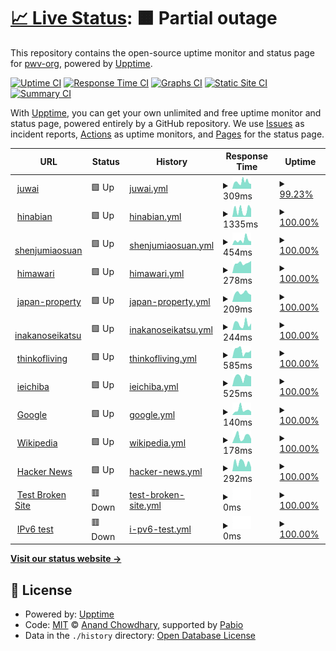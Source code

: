 # [📈 Live Status](https://pwv-org.github.io/upptime): <!--live status--> **🟧 Partial outage**

This repository contains the open-source uptime monitor and status page for [pwv-org](https://pwv-org.github.io/upptime), powered by [Upptime](https://github.com/upptime/upptime).

[![Uptime CI](https://github.com/pwv-org/upptime/workflows/Uptime%20CI/badge.svg)](https://github.com/pwv-org/upptime/actions?query=workflow%3A%22Uptime+CI%22)
[![Response Time CI](https://github.com/pwv-org/upptime/workflows/Response%20Time%20CI/badge.svg)](https://github.com/pwv-org/upptime/actions?query=workflow%3A%22Response+Time+CI%22)
[![Graphs CI](https://github.com/pwv-org/upptime/workflows/Graphs%20CI/badge.svg)](https://github.com/pwv-org/upptime/actions?query=workflow%3A%22Graphs+CI%22)
[![Static Site CI](https://github.com/pwv-org/upptime/workflows/Static%20Site%20CI/badge.svg)](https://github.com/pwv-org/upptime/actions?query=workflow%3A%22Static+Site+CI%22)
[![Summary CI](https://github.com/pwv-org/upptime/workflows/Summary%20CI/badge.svg)](https://github.com/pwv-org/upptime/actions?query=workflow%3A%22Summary+CI%22)

With [Upptime](https://upptime.js.org), you can get your own unlimited and free uptime monitor and status page, powered entirely by a GitHub repository. We use [Issues](https://github.com/pwv-org/upptime/issues) as incident reports, [Actions](https://github.com/pwv-org/upptime/actions) as uptime monitors, and [Pages](https://pwv-org.github.io/upptime) for the status page.

<!--start: status pages-->
<!-- This summary is generated by Upptime (https://github.com/upptime/upptime) -->
<!-- Do not edit this manually, your changes will be overwritten -->
<!-- prettier-ignore -->
| URL | Status | History | Response Time | Uptime |
| --- | ------ | ------- | ------------- | ------ |
| <img alt="" src="https://icons.duckduckgo.com/ip3/www-juwai.pwv.one.ico" height="13"> [juwai](https://www-juwai.pwv.one) | 🟩 Up | [juwai.yml](https://github.com/pwv-org/upptime/commits/HEAD/history/juwai.yml) | <details><summary><img alt="Response time graph" src="./graphs/juwai/response-time-week.png" height="20"> 309ms</summary><br><a href="https://pwv-org.github.io/upptime/history/juwai"><img alt="Response time 260" src="https://img.shields.io/endpoint?url=https%3A%2F%2Fraw.githubusercontent.com%2Fpwv-org%2Fupptime%2FHEAD%2Fapi%2Fjuwai%2Fresponse-time.json"></a><br><a href="https://pwv-org.github.io/upptime/history/juwai"><img alt="24-hour response time 301" src="https://img.shields.io/endpoint?url=https%3A%2F%2Fraw.githubusercontent.com%2Fpwv-org%2Fupptime%2FHEAD%2Fapi%2Fjuwai%2Fresponse-time-day.json"></a><br><a href="https://pwv-org.github.io/upptime/history/juwai"><img alt="7-day response time 309" src="https://img.shields.io/endpoint?url=https%3A%2F%2Fraw.githubusercontent.com%2Fpwv-org%2Fupptime%2FHEAD%2Fapi%2Fjuwai%2Fresponse-time-week.json"></a><br><a href="https://pwv-org.github.io/upptime/history/juwai"><img alt="30-day response time 260" src="https://img.shields.io/endpoint?url=https%3A%2F%2Fraw.githubusercontent.com%2Fpwv-org%2Fupptime%2FHEAD%2Fapi%2Fjuwai%2Fresponse-time-month.json"></a><br><a href="https://pwv-org.github.io/upptime/history/juwai"><img alt="1-year response time 260" src="https://img.shields.io/endpoint?url=https%3A%2F%2Fraw.githubusercontent.com%2Fpwv-org%2Fupptime%2FHEAD%2Fapi%2Fjuwai%2Fresponse-time-year.json"></a></details> | <details><summary><a href="https://pwv-org.github.io/upptime/history/juwai">99.23%</a></summary><a href="https://pwv-org.github.io/upptime/history/juwai"><img alt="All-time uptime 99.19%" src="https://img.shields.io/endpoint?url=https%3A%2F%2Fraw.githubusercontent.com%2Fpwv-org%2Fupptime%2FHEAD%2Fapi%2Fjuwai%2Fuptime.json"></a><br><a href="https://pwv-org.github.io/upptime/history/juwai"><img alt="24-hour uptime 94.63%" src="https://img.shields.io/endpoint?url=https%3A%2F%2Fraw.githubusercontent.com%2Fpwv-org%2Fupptime%2FHEAD%2Fapi%2Fjuwai%2Fuptime-day.json"></a><br><a href="https://pwv-org.github.io/upptime/history/juwai"><img alt="7-day uptime 99.23%" src="https://img.shields.io/endpoint?url=https%3A%2F%2Fraw.githubusercontent.com%2Fpwv-org%2Fupptime%2FHEAD%2Fapi%2Fjuwai%2Fuptime-week.json"></a><br><a href="https://pwv-org.github.io/upptime/history/juwai"><img alt="30-day uptime 99.19%" src="https://img.shields.io/endpoint?url=https%3A%2F%2Fraw.githubusercontent.com%2Fpwv-org%2Fupptime%2FHEAD%2Fapi%2Fjuwai%2Fuptime-month.json"></a><br><a href="https://pwv-org.github.io/upptime/history/juwai"><img alt="1-year uptime 99.19%" src="https://img.shields.io/endpoint?url=https%3A%2F%2Fraw.githubusercontent.com%2Fpwv-org%2Fupptime%2FHEAD%2Fapi%2Fjuwai%2Fuptime-year.json"></a></details>
| <img alt="" src="https://icons.duckduckgo.com/ip3/www-hinabian.pwv.one.ico" height="13"> [hinabian](https://www-hinabian.pwv.one) | 🟩 Up | [hinabian.yml](https://github.com/pwv-org/upptime/commits/HEAD/history/hinabian.yml) | <details><summary><img alt="Response time graph" src="./graphs/hinabian/response-time-week.png" height="20"> 1335ms</summary><br><a href="https://pwv-org.github.io/upptime/history/hinabian"><img alt="Response time 1742" src="https://img.shields.io/endpoint?url=https%3A%2F%2Fraw.githubusercontent.com%2Fpwv-org%2Fupptime%2FHEAD%2Fapi%2Fhinabian%2Fresponse-time.json"></a><br><a href="https://pwv-org.github.io/upptime/history/hinabian"><img alt="24-hour response time 1572" src="https://img.shields.io/endpoint?url=https%3A%2F%2Fraw.githubusercontent.com%2Fpwv-org%2Fupptime%2FHEAD%2Fapi%2Fhinabian%2Fresponse-time-day.json"></a><br><a href="https://pwv-org.github.io/upptime/history/hinabian"><img alt="7-day response time 1335" src="https://img.shields.io/endpoint?url=https%3A%2F%2Fraw.githubusercontent.com%2Fpwv-org%2Fupptime%2FHEAD%2Fapi%2Fhinabian%2Fresponse-time-week.json"></a><br><a href="https://pwv-org.github.io/upptime/history/hinabian"><img alt="30-day response time 1742" src="https://img.shields.io/endpoint?url=https%3A%2F%2Fraw.githubusercontent.com%2Fpwv-org%2Fupptime%2FHEAD%2Fapi%2Fhinabian%2Fresponse-time-month.json"></a><br><a href="https://pwv-org.github.io/upptime/history/hinabian"><img alt="1-year response time 1742" src="https://img.shields.io/endpoint?url=https%3A%2F%2Fraw.githubusercontent.com%2Fpwv-org%2Fupptime%2FHEAD%2Fapi%2Fhinabian%2Fresponse-time-year.json"></a></details> | <details><summary><a href="https://pwv-org.github.io/upptime/history/hinabian">100.00%</a></summary><a href="https://pwv-org.github.io/upptime/history/hinabian"><img alt="All-time uptime 99.44%" src="https://img.shields.io/endpoint?url=https%3A%2F%2Fraw.githubusercontent.com%2Fpwv-org%2Fupptime%2FHEAD%2Fapi%2Fhinabian%2Fuptime.json"></a><br><a href="https://pwv-org.github.io/upptime/history/hinabian"><img alt="24-hour uptime 100.00%" src="https://img.shields.io/endpoint?url=https%3A%2F%2Fraw.githubusercontent.com%2Fpwv-org%2Fupptime%2FHEAD%2Fapi%2Fhinabian%2Fuptime-day.json"></a><br><a href="https://pwv-org.github.io/upptime/history/hinabian"><img alt="7-day uptime 100.00%" src="https://img.shields.io/endpoint?url=https%3A%2F%2Fraw.githubusercontent.com%2Fpwv-org%2Fupptime%2FHEAD%2Fapi%2Fhinabian%2Fuptime-week.json"></a><br><a href="https://pwv-org.github.io/upptime/history/hinabian"><img alt="30-day uptime 99.44%" src="https://img.shields.io/endpoint?url=https%3A%2F%2Fraw.githubusercontent.com%2Fpwv-org%2Fupptime%2FHEAD%2Fapi%2Fhinabian%2Fuptime-month.json"></a><br><a href="https://pwv-org.github.io/upptime/history/hinabian"><img alt="1-year uptime 99.44%" src="https://img.shields.io/endpoint?url=https%3A%2F%2Fraw.githubusercontent.com%2Fpwv-org%2Fupptime%2FHEAD%2Fapi%2Fhinabian%2Fuptime-year.json"></a></details>
| <img alt="" src="https://icons.duckduckgo.com/ip3/www-shenjumiaosuan.pwv.one.ico" height="13"> [shenjumiaosuan](https://www-shenjumiaosuan.pwv.one/) | 🟩 Up | [shenjumiaosuan.yml](https://github.com/pwv-org/upptime/commits/HEAD/history/shenjumiaosuan.yml) | <details><summary><img alt="Response time graph" src="./graphs/shenjumiaosuan/response-time-week.png" height="20"> 454ms</summary><br><a href="https://pwv-org.github.io/upptime/history/shenjumiaosuan"><img alt="Response time 440" src="https://img.shields.io/endpoint?url=https%3A%2F%2Fraw.githubusercontent.com%2Fpwv-org%2Fupptime%2FHEAD%2Fapi%2Fshenjumiaosuan%2Fresponse-time.json"></a><br><a href="https://pwv-org.github.io/upptime/history/shenjumiaosuan"><img alt="24-hour response time 341" src="https://img.shields.io/endpoint?url=https%3A%2F%2Fraw.githubusercontent.com%2Fpwv-org%2Fupptime%2FHEAD%2Fapi%2Fshenjumiaosuan%2Fresponse-time-day.json"></a><br><a href="https://pwv-org.github.io/upptime/history/shenjumiaosuan"><img alt="7-day response time 454" src="https://img.shields.io/endpoint?url=https%3A%2F%2Fraw.githubusercontent.com%2Fpwv-org%2Fupptime%2FHEAD%2Fapi%2Fshenjumiaosuan%2Fresponse-time-week.json"></a><br><a href="https://pwv-org.github.io/upptime/history/shenjumiaosuan"><img alt="30-day response time 440" src="https://img.shields.io/endpoint?url=https%3A%2F%2Fraw.githubusercontent.com%2Fpwv-org%2Fupptime%2FHEAD%2Fapi%2Fshenjumiaosuan%2Fresponse-time-month.json"></a><br><a href="https://pwv-org.github.io/upptime/history/shenjumiaosuan"><img alt="1-year response time 440" src="https://img.shields.io/endpoint?url=https%3A%2F%2Fraw.githubusercontent.com%2Fpwv-org%2Fupptime%2FHEAD%2Fapi%2Fshenjumiaosuan%2Fresponse-time-year.json"></a></details> | <details><summary><a href="https://pwv-org.github.io/upptime/history/shenjumiaosuan">100.00%</a></summary><a href="https://pwv-org.github.io/upptime/history/shenjumiaosuan"><img alt="All-time uptime 99.44%" src="https://img.shields.io/endpoint?url=https%3A%2F%2Fraw.githubusercontent.com%2Fpwv-org%2Fupptime%2FHEAD%2Fapi%2Fshenjumiaosuan%2Fuptime.json"></a><br><a href="https://pwv-org.github.io/upptime/history/shenjumiaosuan"><img alt="24-hour uptime 100.00%" src="https://img.shields.io/endpoint?url=https%3A%2F%2Fraw.githubusercontent.com%2Fpwv-org%2Fupptime%2FHEAD%2Fapi%2Fshenjumiaosuan%2Fuptime-day.json"></a><br><a href="https://pwv-org.github.io/upptime/history/shenjumiaosuan"><img alt="7-day uptime 100.00%" src="https://img.shields.io/endpoint?url=https%3A%2F%2Fraw.githubusercontent.com%2Fpwv-org%2Fupptime%2FHEAD%2Fapi%2Fshenjumiaosuan%2Fuptime-week.json"></a><br><a href="https://pwv-org.github.io/upptime/history/shenjumiaosuan"><img alt="30-day uptime 99.44%" src="https://img.shields.io/endpoint?url=https%3A%2F%2Fraw.githubusercontent.com%2Fpwv-org%2Fupptime%2FHEAD%2Fapi%2Fshenjumiaosuan%2Fuptime-month.json"></a><br><a href="https://pwv-org.github.io/upptime/history/shenjumiaosuan"><img alt="1-year uptime 99.44%" src="https://img.shields.io/endpoint?url=https%3A%2F%2Fraw.githubusercontent.com%2Fpwv-org%2Fupptime%2FHEAD%2Fapi%2Fshenjumiaosuan%2Fuptime-year.json"></a></details>
| <img alt="" src="https://icons.duckduckgo.com/ip3/www-himawari-japan.pwv.one.ico" height="13"> [himawari](https://www-himawari-japan.pwv.one/) | 🟩 Up | [himawari.yml](https://github.com/pwv-org/upptime/commits/HEAD/history/himawari.yml) | <details><summary><img alt="Response time graph" src="./graphs/himawari/response-time-week.png" height="20"> 278ms</summary><br><a href="https://pwv-org.github.io/upptime/history/himawari"><img alt="Response time 358" src="https://img.shields.io/endpoint?url=https%3A%2F%2Fraw.githubusercontent.com%2Fpwv-org%2Fupptime%2FHEAD%2Fapi%2Fhimawari%2Fresponse-time.json"></a><br><a href="https://pwv-org.github.io/upptime/history/himawari"><img alt="24-hour response time 338" src="https://img.shields.io/endpoint?url=https%3A%2F%2Fraw.githubusercontent.com%2Fpwv-org%2Fupptime%2FHEAD%2Fapi%2Fhimawari%2Fresponse-time-day.json"></a><br><a href="https://pwv-org.github.io/upptime/history/himawari"><img alt="7-day response time 278" src="https://img.shields.io/endpoint?url=https%3A%2F%2Fraw.githubusercontent.com%2Fpwv-org%2Fupptime%2FHEAD%2Fapi%2Fhimawari%2Fresponse-time-week.json"></a><br><a href="https://pwv-org.github.io/upptime/history/himawari"><img alt="30-day response time 358" src="https://img.shields.io/endpoint?url=https%3A%2F%2Fraw.githubusercontent.com%2Fpwv-org%2Fupptime%2FHEAD%2Fapi%2Fhimawari%2Fresponse-time-month.json"></a><br><a href="https://pwv-org.github.io/upptime/history/himawari"><img alt="1-year response time 358" src="https://img.shields.io/endpoint?url=https%3A%2F%2Fraw.githubusercontent.com%2Fpwv-org%2Fupptime%2FHEAD%2Fapi%2Fhimawari%2Fresponse-time-year.json"></a></details> | <details><summary><a href="https://pwv-org.github.io/upptime/history/himawari">100.00%</a></summary><a href="https://pwv-org.github.io/upptime/history/himawari"><img alt="All-time uptime 99.44%" src="https://img.shields.io/endpoint?url=https%3A%2F%2Fraw.githubusercontent.com%2Fpwv-org%2Fupptime%2FHEAD%2Fapi%2Fhimawari%2Fuptime.json"></a><br><a href="https://pwv-org.github.io/upptime/history/himawari"><img alt="24-hour uptime 100.00%" src="https://img.shields.io/endpoint?url=https%3A%2F%2Fraw.githubusercontent.com%2Fpwv-org%2Fupptime%2FHEAD%2Fapi%2Fhimawari%2Fuptime-day.json"></a><br><a href="https://pwv-org.github.io/upptime/history/himawari"><img alt="7-day uptime 100.00%" src="https://img.shields.io/endpoint?url=https%3A%2F%2Fraw.githubusercontent.com%2Fpwv-org%2Fupptime%2FHEAD%2Fapi%2Fhimawari%2Fuptime-week.json"></a><br><a href="https://pwv-org.github.io/upptime/history/himawari"><img alt="30-day uptime 99.44%" src="https://img.shields.io/endpoint?url=https%3A%2F%2Fraw.githubusercontent.com%2Fpwv-org%2Fupptime%2FHEAD%2Fapi%2Fhimawari%2Fuptime-month.json"></a><br><a href="https://pwv-org.github.io/upptime/history/himawari"><img alt="1-year uptime 99.44%" src="https://img.shields.io/endpoint?url=https%3A%2F%2Fraw.githubusercontent.com%2Fpwv-org%2Fupptime%2FHEAD%2Fapi%2Fhimawari%2Fuptime-year.json"></a></details>
| <img alt="" src="https://icons.duckduckgo.com/ip3/www-japan-property.pwv.one.ico" height="13"> [japan-property](https://www-japan-property.pwv.one/) | 🟩 Up | [japan-property.yml](https://github.com/pwv-org/upptime/commits/HEAD/history/japan-property.yml) | <details><summary><img alt="Response time graph" src="./graphs/japan-property/response-time-week.png" height="20"> 209ms</summary><br><a href="https://pwv-org.github.io/upptime/history/japan-property"><img alt="Response time 253" src="https://img.shields.io/endpoint?url=https%3A%2F%2Fraw.githubusercontent.com%2Fpwv-org%2Fupptime%2FHEAD%2Fapi%2Fjapan-property%2Fresponse-time.json"></a><br><a href="https://pwv-org.github.io/upptime/history/japan-property"><img alt="24-hour response time 165" src="https://img.shields.io/endpoint?url=https%3A%2F%2Fraw.githubusercontent.com%2Fpwv-org%2Fupptime%2FHEAD%2Fapi%2Fjapan-property%2Fresponse-time-day.json"></a><br><a href="https://pwv-org.github.io/upptime/history/japan-property"><img alt="7-day response time 209" src="https://img.shields.io/endpoint?url=https%3A%2F%2Fraw.githubusercontent.com%2Fpwv-org%2Fupptime%2FHEAD%2Fapi%2Fjapan-property%2Fresponse-time-week.json"></a><br><a href="https://pwv-org.github.io/upptime/history/japan-property"><img alt="30-day response time 253" src="https://img.shields.io/endpoint?url=https%3A%2F%2Fraw.githubusercontent.com%2Fpwv-org%2Fupptime%2FHEAD%2Fapi%2Fjapan-property%2Fresponse-time-month.json"></a><br><a href="https://pwv-org.github.io/upptime/history/japan-property"><img alt="1-year response time 253" src="https://img.shields.io/endpoint?url=https%3A%2F%2Fraw.githubusercontent.com%2Fpwv-org%2Fupptime%2FHEAD%2Fapi%2Fjapan-property%2Fresponse-time-year.json"></a></details> | <details><summary><a href="https://pwv-org.github.io/upptime/history/japan-property">100.00%</a></summary><a href="https://pwv-org.github.io/upptime/history/japan-property"><img alt="All-time uptime 99.44%" src="https://img.shields.io/endpoint?url=https%3A%2F%2Fraw.githubusercontent.com%2Fpwv-org%2Fupptime%2FHEAD%2Fapi%2Fjapan-property%2Fuptime.json"></a><br><a href="https://pwv-org.github.io/upptime/history/japan-property"><img alt="24-hour uptime 100.00%" src="https://img.shields.io/endpoint?url=https%3A%2F%2Fraw.githubusercontent.com%2Fpwv-org%2Fupptime%2FHEAD%2Fapi%2Fjapan-property%2Fuptime-day.json"></a><br><a href="https://pwv-org.github.io/upptime/history/japan-property"><img alt="7-day uptime 100.00%" src="https://img.shields.io/endpoint?url=https%3A%2F%2Fraw.githubusercontent.com%2Fpwv-org%2Fupptime%2FHEAD%2Fapi%2Fjapan-property%2Fuptime-week.json"></a><br><a href="https://pwv-org.github.io/upptime/history/japan-property"><img alt="30-day uptime 99.44%" src="https://img.shields.io/endpoint?url=https%3A%2F%2Fraw.githubusercontent.com%2Fpwv-org%2Fupptime%2FHEAD%2Fapi%2Fjapan-property%2Fuptime-month.json"></a><br><a href="https://pwv-org.github.io/upptime/history/japan-property"><img alt="1-year uptime 99.44%" src="https://img.shields.io/endpoint?url=https%3A%2F%2Fraw.githubusercontent.com%2Fpwv-org%2Fupptime%2FHEAD%2Fapi%2Fjapan-property%2Fuptime-year.json"></a></details>
| <img alt="" src="https://icons.duckduckgo.com/ip3/inakanoseikatsu.pwv.one.ico" height="13"> [inakanoseikatsu](https://inakanoseikatsu.pwv.one) | 🟩 Up | [inakanoseikatsu.yml](https://github.com/pwv-org/upptime/commits/HEAD/history/inakanoseikatsu.yml) | <details><summary><img alt="Response time graph" src="./graphs/inakanoseikatsu/response-time-week.png" height="20"> 244ms</summary><br><a href="https://pwv-org.github.io/upptime/history/inakanoseikatsu"><img alt="Response time 350" src="https://img.shields.io/endpoint?url=https%3A%2F%2Fraw.githubusercontent.com%2Fpwv-org%2Fupptime%2FHEAD%2Fapi%2Finakanoseikatsu%2Fresponse-time.json"></a><br><a href="https://pwv-org.github.io/upptime/history/inakanoseikatsu"><img alt="24-hour response time 256" src="https://img.shields.io/endpoint?url=https%3A%2F%2Fraw.githubusercontent.com%2Fpwv-org%2Fupptime%2FHEAD%2Fapi%2Finakanoseikatsu%2Fresponse-time-day.json"></a><br><a href="https://pwv-org.github.io/upptime/history/inakanoseikatsu"><img alt="7-day response time 244" src="https://img.shields.io/endpoint?url=https%3A%2F%2Fraw.githubusercontent.com%2Fpwv-org%2Fupptime%2FHEAD%2Fapi%2Finakanoseikatsu%2Fresponse-time-week.json"></a><br><a href="https://pwv-org.github.io/upptime/history/inakanoseikatsu"><img alt="30-day response time 350" src="https://img.shields.io/endpoint?url=https%3A%2F%2Fraw.githubusercontent.com%2Fpwv-org%2Fupptime%2FHEAD%2Fapi%2Finakanoseikatsu%2Fresponse-time-month.json"></a><br><a href="https://pwv-org.github.io/upptime/history/inakanoseikatsu"><img alt="1-year response time 350" src="https://img.shields.io/endpoint?url=https%3A%2F%2Fraw.githubusercontent.com%2Fpwv-org%2Fupptime%2FHEAD%2Fapi%2Finakanoseikatsu%2Fresponse-time-year.json"></a></details> | <details><summary><a href="https://pwv-org.github.io/upptime/history/inakanoseikatsu">100.00%</a></summary><a href="https://pwv-org.github.io/upptime/history/inakanoseikatsu"><img alt="All-time uptime 100.00%" src="https://img.shields.io/endpoint?url=https%3A%2F%2Fraw.githubusercontent.com%2Fpwv-org%2Fupptime%2FHEAD%2Fapi%2Finakanoseikatsu%2Fuptime.json"></a><br><a href="https://pwv-org.github.io/upptime/history/inakanoseikatsu"><img alt="24-hour uptime 100.00%" src="https://img.shields.io/endpoint?url=https%3A%2F%2Fraw.githubusercontent.com%2Fpwv-org%2Fupptime%2FHEAD%2Fapi%2Finakanoseikatsu%2Fuptime-day.json"></a><br><a href="https://pwv-org.github.io/upptime/history/inakanoseikatsu"><img alt="7-day uptime 100.00%" src="https://img.shields.io/endpoint?url=https%3A%2F%2Fraw.githubusercontent.com%2Fpwv-org%2Fupptime%2FHEAD%2Fapi%2Finakanoseikatsu%2Fuptime-week.json"></a><br><a href="https://pwv-org.github.io/upptime/history/inakanoseikatsu"><img alt="30-day uptime 100.00%" src="https://img.shields.io/endpoint?url=https%3A%2F%2Fraw.githubusercontent.com%2Fpwv-org%2Fupptime%2FHEAD%2Fapi%2Finakanoseikatsu%2Fuptime-month.json"></a><br><a href="https://pwv-org.github.io/upptime/history/inakanoseikatsu"><img alt="1-year uptime 100.00%" src="https://img.shields.io/endpoint?url=https%3A%2F%2Fraw.githubusercontent.com%2Fpwv-org%2Fupptime%2FHEAD%2Fapi%2Finakanoseikatsu%2Fuptime-year.json"></a></details>
| <img alt="" src="https://icons.duckduckgo.com/ip3/thinkofliving.pwv.one.ico" height="13"> [thinkofliving](https://thinkofliving.pwv.one) | 🟩 Up | [thinkofliving.yml](https://github.com/pwv-org/upptime/commits/HEAD/history/thinkofliving.yml) | <details><summary><img alt="Response time graph" src="./graphs/thinkofliving/response-time-week.png" height="20"> 585ms</summary><br><a href="https://pwv-org.github.io/upptime/history/thinkofliving"><img alt="Response time 543" src="https://img.shields.io/endpoint?url=https%3A%2F%2Fraw.githubusercontent.com%2Fpwv-org%2Fupptime%2FHEAD%2Fapi%2Fthinkofliving%2Fresponse-time.json"></a><br><a href="https://pwv-org.github.io/upptime/history/thinkofliving"><img alt="24-hour response time 612" src="https://img.shields.io/endpoint?url=https%3A%2F%2Fraw.githubusercontent.com%2Fpwv-org%2Fupptime%2FHEAD%2Fapi%2Fthinkofliving%2Fresponse-time-day.json"></a><br><a href="https://pwv-org.github.io/upptime/history/thinkofliving"><img alt="7-day response time 585" src="https://img.shields.io/endpoint?url=https%3A%2F%2Fraw.githubusercontent.com%2Fpwv-org%2Fupptime%2FHEAD%2Fapi%2Fthinkofliving%2Fresponse-time-week.json"></a><br><a href="https://pwv-org.github.io/upptime/history/thinkofliving"><img alt="30-day response time 543" src="https://img.shields.io/endpoint?url=https%3A%2F%2Fraw.githubusercontent.com%2Fpwv-org%2Fupptime%2FHEAD%2Fapi%2Fthinkofliving%2Fresponse-time-month.json"></a><br><a href="https://pwv-org.github.io/upptime/history/thinkofliving"><img alt="1-year response time 543" src="https://img.shields.io/endpoint?url=https%3A%2F%2Fraw.githubusercontent.com%2Fpwv-org%2Fupptime%2FHEAD%2Fapi%2Fthinkofliving%2Fresponse-time-year.json"></a></details> | <details><summary><a href="https://pwv-org.github.io/upptime/history/thinkofliving">100.00%</a></summary><a href="https://pwv-org.github.io/upptime/history/thinkofliving"><img alt="All-time uptime 100.00%" src="https://img.shields.io/endpoint?url=https%3A%2F%2Fraw.githubusercontent.com%2Fpwv-org%2Fupptime%2FHEAD%2Fapi%2Fthinkofliving%2Fuptime.json"></a><br><a href="https://pwv-org.github.io/upptime/history/thinkofliving"><img alt="24-hour uptime 100.00%" src="https://img.shields.io/endpoint?url=https%3A%2F%2Fraw.githubusercontent.com%2Fpwv-org%2Fupptime%2FHEAD%2Fapi%2Fthinkofliving%2Fuptime-day.json"></a><br><a href="https://pwv-org.github.io/upptime/history/thinkofliving"><img alt="7-day uptime 100.00%" src="https://img.shields.io/endpoint?url=https%3A%2F%2Fraw.githubusercontent.com%2Fpwv-org%2Fupptime%2FHEAD%2Fapi%2Fthinkofliving%2Fuptime-week.json"></a><br><a href="https://pwv-org.github.io/upptime/history/thinkofliving"><img alt="30-day uptime 100.00%" src="https://img.shields.io/endpoint?url=https%3A%2F%2Fraw.githubusercontent.com%2Fpwv-org%2Fupptime%2FHEAD%2Fapi%2Fthinkofliving%2Fuptime-month.json"></a><br><a href="https://pwv-org.github.io/upptime/history/thinkofliving"><img alt="1-year uptime 100.00%" src="https://img.shields.io/endpoint?url=https%3A%2F%2Fraw.githubusercontent.com%2Fpwv-org%2Fupptime%2FHEAD%2Fapi%2Fthinkofliving%2Fuptime-year.json"></a></details>
| <img alt="" src="https://icons.duckduckgo.com/ip3/www-ieichiba.pwv.one.ico" height="13"> [ieichiba](https://www-ieichiba.pwv.one) | 🟩 Up | [ieichiba.yml](https://github.com/pwv-org/upptime/commits/HEAD/history/ieichiba.yml) | <details><summary><img alt="Response time graph" src="./graphs/ieichiba/response-time-week.png" height="20"> 525ms</summary><br><a href="https://pwv-org.github.io/upptime/history/ieichiba"><img alt="Response time 596" src="https://img.shields.io/endpoint?url=https%3A%2F%2Fraw.githubusercontent.com%2Fpwv-org%2Fupptime%2FHEAD%2Fapi%2Fieichiba%2Fresponse-time.json"></a><br><a href="https://pwv-org.github.io/upptime/history/ieichiba"><img alt="24-hour response time 544" src="https://img.shields.io/endpoint?url=https%3A%2F%2Fraw.githubusercontent.com%2Fpwv-org%2Fupptime%2FHEAD%2Fapi%2Fieichiba%2Fresponse-time-day.json"></a><br><a href="https://pwv-org.github.io/upptime/history/ieichiba"><img alt="7-day response time 525" src="https://img.shields.io/endpoint?url=https%3A%2F%2Fraw.githubusercontent.com%2Fpwv-org%2Fupptime%2FHEAD%2Fapi%2Fieichiba%2Fresponse-time-week.json"></a><br><a href="https://pwv-org.github.io/upptime/history/ieichiba"><img alt="30-day response time 596" src="https://img.shields.io/endpoint?url=https%3A%2F%2Fraw.githubusercontent.com%2Fpwv-org%2Fupptime%2FHEAD%2Fapi%2Fieichiba%2Fresponse-time-month.json"></a><br><a href="https://pwv-org.github.io/upptime/history/ieichiba"><img alt="1-year response time 596" src="https://img.shields.io/endpoint?url=https%3A%2F%2Fraw.githubusercontent.com%2Fpwv-org%2Fupptime%2FHEAD%2Fapi%2Fieichiba%2Fresponse-time-year.json"></a></details> | <details><summary><a href="https://pwv-org.github.io/upptime/history/ieichiba">100.00%</a></summary><a href="https://pwv-org.github.io/upptime/history/ieichiba"><img alt="All-time uptime 99.44%" src="https://img.shields.io/endpoint?url=https%3A%2F%2Fraw.githubusercontent.com%2Fpwv-org%2Fupptime%2FHEAD%2Fapi%2Fieichiba%2Fuptime.json"></a><br><a href="https://pwv-org.github.io/upptime/history/ieichiba"><img alt="24-hour uptime 100.00%" src="https://img.shields.io/endpoint?url=https%3A%2F%2Fraw.githubusercontent.com%2Fpwv-org%2Fupptime%2FHEAD%2Fapi%2Fieichiba%2Fuptime-day.json"></a><br><a href="https://pwv-org.github.io/upptime/history/ieichiba"><img alt="7-day uptime 100.00%" src="https://img.shields.io/endpoint?url=https%3A%2F%2Fraw.githubusercontent.com%2Fpwv-org%2Fupptime%2FHEAD%2Fapi%2Fieichiba%2Fuptime-week.json"></a><br><a href="https://pwv-org.github.io/upptime/history/ieichiba"><img alt="30-day uptime 99.44%" src="https://img.shields.io/endpoint?url=https%3A%2F%2Fraw.githubusercontent.com%2Fpwv-org%2Fupptime%2FHEAD%2Fapi%2Fieichiba%2Fuptime-month.json"></a><br><a href="https://pwv-org.github.io/upptime/history/ieichiba"><img alt="1-year uptime 99.44%" src="https://img.shields.io/endpoint?url=https%3A%2F%2Fraw.githubusercontent.com%2Fpwv-org%2Fupptime%2FHEAD%2Fapi%2Fieichiba%2Fuptime-year.json"></a></details>
| <img alt="" src="https://icons.duckduckgo.com/ip3/www.google.com.ico" height="13"> [Google](https://www.google.com) | 🟩 Up | [google.yml](https://github.com/pwv-org/upptime/commits/HEAD/history/google.yml) | <details><summary><img alt="Response time graph" src="./graphs/google/response-time-week.png" height="20"> 140ms</summary><br><a href="https://pwv-org.github.io/upptime/history/google"><img alt="Response time 109" src="https://img.shields.io/endpoint?url=https%3A%2F%2Fraw.githubusercontent.com%2Fpwv-org%2Fupptime%2FHEAD%2Fapi%2Fgoogle%2Fresponse-time.json"></a><br><a href="https://pwv-org.github.io/upptime/history/google"><img alt="24-hour response time 90" src="https://img.shields.io/endpoint?url=https%3A%2F%2Fraw.githubusercontent.com%2Fpwv-org%2Fupptime%2FHEAD%2Fapi%2Fgoogle%2Fresponse-time-day.json"></a><br><a href="https://pwv-org.github.io/upptime/history/google"><img alt="7-day response time 140" src="https://img.shields.io/endpoint?url=https%3A%2F%2Fraw.githubusercontent.com%2Fpwv-org%2Fupptime%2FHEAD%2Fapi%2Fgoogle%2Fresponse-time-week.json"></a><br><a href="https://pwv-org.github.io/upptime/history/google"><img alt="30-day response time 109" src="https://img.shields.io/endpoint?url=https%3A%2F%2Fraw.githubusercontent.com%2Fpwv-org%2Fupptime%2FHEAD%2Fapi%2Fgoogle%2Fresponse-time-month.json"></a><br><a href="https://pwv-org.github.io/upptime/history/google"><img alt="1-year response time 109" src="https://img.shields.io/endpoint?url=https%3A%2F%2Fraw.githubusercontent.com%2Fpwv-org%2Fupptime%2FHEAD%2Fapi%2Fgoogle%2Fresponse-time-year.json"></a></details> | <details><summary><a href="https://pwv-org.github.io/upptime/history/google">100.00%</a></summary><a href="https://pwv-org.github.io/upptime/history/google"><img alt="All-time uptime 100.00%" src="https://img.shields.io/endpoint?url=https%3A%2F%2Fraw.githubusercontent.com%2Fpwv-org%2Fupptime%2FHEAD%2Fapi%2Fgoogle%2Fuptime.json"></a><br><a href="https://pwv-org.github.io/upptime/history/google"><img alt="24-hour uptime 100.00%" src="https://img.shields.io/endpoint?url=https%3A%2F%2Fraw.githubusercontent.com%2Fpwv-org%2Fupptime%2FHEAD%2Fapi%2Fgoogle%2Fuptime-day.json"></a><br><a href="https://pwv-org.github.io/upptime/history/google"><img alt="7-day uptime 100.00%" src="https://img.shields.io/endpoint?url=https%3A%2F%2Fraw.githubusercontent.com%2Fpwv-org%2Fupptime%2FHEAD%2Fapi%2Fgoogle%2Fuptime-week.json"></a><br><a href="https://pwv-org.github.io/upptime/history/google"><img alt="30-day uptime 100.00%" src="https://img.shields.io/endpoint?url=https%3A%2F%2Fraw.githubusercontent.com%2Fpwv-org%2Fupptime%2FHEAD%2Fapi%2Fgoogle%2Fuptime-month.json"></a><br><a href="https://pwv-org.github.io/upptime/history/google"><img alt="1-year uptime 100.00%" src="https://img.shields.io/endpoint?url=https%3A%2F%2Fraw.githubusercontent.com%2Fpwv-org%2Fupptime%2FHEAD%2Fapi%2Fgoogle%2Fuptime-year.json"></a></details>
| <img alt="" src="https://icons.duckduckgo.com/ip3/en.wikipedia.org.ico" height="13"> [Wikipedia](https://en.wikipedia.org) | 🟩 Up | [wikipedia.yml](https://github.com/pwv-org/upptime/commits/HEAD/history/wikipedia.yml) | <details><summary><img alt="Response time graph" src="./graphs/wikipedia/response-time-week.png" height="20"> 178ms</summary><br><a href="https://pwv-org.github.io/upptime/history/wikipedia"><img alt="Response time 134" src="https://img.shields.io/endpoint?url=https%3A%2F%2Fraw.githubusercontent.com%2Fpwv-org%2Fupptime%2FHEAD%2Fapi%2Fwikipedia%2Fresponse-time.json"></a><br><a href="https://pwv-org.github.io/upptime/history/wikipedia"><img alt="24-hour response time 115" src="https://img.shields.io/endpoint?url=https%3A%2F%2Fraw.githubusercontent.com%2Fpwv-org%2Fupptime%2FHEAD%2Fapi%2Fwikipedia%2Fresponse-time-day.json"></a><br><a href="https://pwv-org.github.io/upptime/history/wikipedia"><img alt="7-day response time 178" src="https://img.shields.io/endpoint?url=https%3A%2F%2Fraw.githubusercontent.com%2Fpwv-org%2Fupptime%2FHEAD%2Fapi%2Fwikipedia%2Fresponse-time-week.json"></a><br><a href="https://pwv-org.github.io/upptime/history/wikipedia"><img alt="30-day response time 134" src="https://img.shields.io/endpoint?url=https%3A%2F%2Fraw.githubusercontent.com%2Fpwv-org%2Fupptime%2FHEAD%2Fapi%2Fwikipedia%2Fresponse-time-month.json"></a><br><a href="https://pwv-org.github.io/upptime/history/wikipedia"><img alt="1-year response time 134" src="https://img.shields.io/endpoint?url=https%3A%2F%2Fraw.githubusercontent.com%2Fpwv-org%2Fupptime%2FHEAD%2Fapi%2Fwikipedia%2Fresponse-time-year.json"></a></details> | <details><summary><a href="https://pwv-org.github.io/upptime/history/wikipedia">100.00%</a></summary><a href="https://pwv-org.github.io/upptime/history/wikipedia"><img alt="All-time uptime 100.00%" src="https://img.shields.io/endpoint?url=https%3A%2F%2Fraw.githubusercontent.com%2Fpwv-org%2Fupptime%2FHEAD%2Fapi%2Fwikipedia%2Fuptime.json"></a><br><a href="https://pwv-org.github.io/upptime/history/wikipedia"><img alt="24-hour uptime 100.00%" src="https://img.shields.io/endpoint?url=https%3A%2F%2Fraw.githubusercontent.com%2Fpwv-org%2Fupptime%2FHEAD%2Fapi%2Fwikipedia%2Fuptime-day.json"></a><br><a href="https://pwv-org.github.io/upptime/history/wikipedia"><img alt="7-day uptime 100.00%" src="https://img.shields.io/endpoint?url=https%3A%2F%2Fraw.githubusercontent.com%2Fpwv-org%2Fupptime%2FHEAD%2Fapi%2Fwikipedia%2Fuptime-week.json"></a><br><a href="https://pwv-org.github.io/upptime/history/wikipedia"><img alt="30-day uptime 100.00%" src="https://img.shields.io/endpoint?url=https%3A%2F%2Fraw.githubusercontent.com%2Fpwv-org%2Fupptime%2FHEAD%2Fapi%2Fwikipedia%2Fuptime-month.json"></a><br><a href="https://pwv-org.github.io/upptime/history/wikipedia"><img alt="1-year uptime 100.00%" src="https://img.shields.io/endpoint?url=https%3A%2F%2Fraw.githubusercontent.com%2Fpwv-org%2Fupptime%2FHEAD%2Fapi%2Fwikipedia%2Fuptime-year.json"></a></details>
| <img alt="" src="https://icons.duckduckgo.com/ip3/news.ycombinator.com.ico" height="13"> [Hacker News](https://news.ycombinator.com) | 🟩 Up | [hacker-news.yml](https://github.com/pwv-org/upptime/commits/HEAD/history/hacker-news.yml) | <details><summary><img alt="Response time graph" src="./graphs/hacker-news/response-time-week.png" height="20"> 292ms</summary><br><a href="https://pwv-org.github.io/upptime/history/hacker-news"><img alt="Response time 339" src="https://img.shields.io/endpoint?url=https%3A%2F%2Fraw.githubusercontent.com%2Fpwv-org%2Fupptime%2FHEAD%2Fapi%2Fhacker-news%2Fresponse-time.json"></a><br><a href="https://pwv-org.github.io/upptime/history/hacker-news"><img alt="24-hour response time 136" src="https://img.shields.io/endpoint?url=https%3A%2F%2Fraw.githubusercontent.com%2Fpwv-org%2Fupptime%2FHEAD%2Fapi%2Fhacker-news%2Fresponse-time-day.json"></a><br><a href="https://pwv-org.github.io/upptime/history/hacker-news"><img alt="7-day response time 292" src="https://img.shields.io/endpoint?url=https%3A%2F%2Fraw.githubusercontent.com%2Fpwv-org%2Fupptime%2FHEAD%2Fapi%2Fhacker-news%2Fresponse-time-week.json"></a><br><a href="https://pwv-org.github.io/upptime/history/hacker-news"><img alt="30-day response time 339" src="https://img.shields.io/endpoint?url=https%3A%2F%2Fraw.githubusercontent.com%2Fpwv-org%2Fupptime%2FHEAD%2Fapi%2Fhacker-news%2Fresponse-time-month.json"></a><br><a href="https://pwv-org.github.io/upptime/history/hacker-news"><img alt="1-year response time 339" src="https://img.shields.io/endpoint?url=https%3A%2F%2Fraw.githubusercontent.com%2Fpwv-org%2Fupptime%2FHEAD%2Fapi%2Fhacker-news%2Fresponse-time-year.json"></a></details> | <details><summary><a href="https://pwv-org.github.io/upptime/history/hacker-news">100.00%</a></summary><a href="https://pwv-org.github.io/upptime/history/hacker-news"><img alt="All-time uptime 100.00%" src="https://img.shields.io/endpoint?url=https%3A%2F%2Fraw.githubusercontent.com%2Fpwv-org%2Fupptime%2FHEAD%2Fapi%2Fhacker-news%2Fuptime.json"></a><br><a href="https://pwv-org.github.io/upptime/history/hacker-news"><img alt="24-hour uptime 100.00%" src="https://img.shields.io/endpoint?url=https%3A%2F%2Fraw.githubusercontent.com%2Fpwv-org%2Fupptime%2FHEAD%2Fapi%2Fhacker-news%2Fuptime-day.json"></a><br><a href="https://pwv-org.github.io/upptime/history/hacker-news"><img alt="7-day uptime 100.00%" src="https://img.shields.io/endpoint?url=https%3A%2F%2Fraw.githubusercontent.com%2Fpwv-org%2Fupptime%2FHEAD%2Fapi%2Fhacker-news%2Fuptime-week.json"></a><br><a href="https://pwv-org.github.io/upptime/history/hacker-news"><img alt="30-day uptime 100.00%" src="https://img.shields.io/endpoint?url=https%3A%2F%2Fraw.githubusercontent.com%2Fpwv-org%2Fupptime%2FHEAD%2Fapi%2Fhacker-news%2Fuptime-month.json"></a><br><a href="https://pwv-org.github.io/upptime/history/hacker-news"><img alt="1-year uptime 100.00%" src="https://img.shields.io/endpoint?url=https%3A%2F%2Fraw.githubusercontent.com%2Fpwv-org%2Fupptime%2FHEAD%2Fapi%2Fhacker-news%2Fuptime-year.json"></a></details>
| <img alt="" src="https://icons.duckduckgo.com/ip3/thissitedoesnotexist.koj.co.ico" height="13"> [Test Broken Site](https://thissitedoesnotexist.koj.co) | 🟥 Down | [test-broken-site.yml](https://github.com/pwv-org/upptime/commits/HEAD/history/test-broken-site.yml) | <details><summary><img alt="Response time graph" src="./graphs/test-broken-site/response-time-week.png" height="20"> 0ms</summary><br><a href="https://pwv-org.github.io/upptime/history/test-broken-site"><img alt="Response time 0" src="https://img.shields.io/endpoint?url=https%3A%2F%2Fraw.githubusercontent.com%2Fpwv-org%2Fupptime%2FHEAD%2Fapi%2Ftest-broken-site%2Fresponse-time.json"></a><br><a href="https://pwv-org.github.io/upptime/history/test-broken-site"><img alt="24-hour response time 0" src="https://img.shields.io/endpoint?url=https%3A%2F%2Fraw.githubusercontent.com%2Fpwv-org%2Fupptime%2FHEAD%2Fapi%2Ftest-broken-site%2Fresponse-time-day.json"></a><br><a href="https://pwv-org.github.io/upptime/history/test-broken-site"><img alt="7-day response time 0" src="https://img.shields.io/endpoint?url=https%3A%2F%2Fraw.githubusercontent.com%2Fpwv-org%2Fupptime%2FHEAD%2Fapi%2Ftest-broken-site%2Fresponse-time-week.json"></a><br><a href="https://pwv-org.github.io/upptime/history/test-broken-site"><img alt="30-day response time 0" src="https://img.shields.io/endpoint?url=https%3A%2F%2Fraw.githubusercontent.com%2Fpwv-org%2Fupptime%2FHEAD%2Fapi%2Ftest-broken-site%2Fresponse-time-month.json"></a><br><a href="https://pwv-org.github.io/upptime/history/test-broken-site"><img alt="1-year response time 0" src="https://img.shields.io/endpoint?url=https%3A%2F%2Fraw.githubusercontent.com%2Fpwv-org%2Fupptime%2FHEAD%2Fapi%2Ftest-broken-site%2Fresponse-time-year.json"></a></details> | <details><summary><a href="https://pwv-org.github.io/upptime/history/test-broken-site">100.00%</a></summary><a href="https://pwv-org.github.io/upptime/history/test-broken-site"><img alt="All-time uptime 100.00%" src="https://img.shields.io/endpoint?url=https%3A%2F%2Fraw.githubusercontent.com%2Fpwv-org%2Fupptime%2FHEAD%2Fapi%2Ftest-broken-site%2Fuptime.json"></a><br><a href="https://pwv-org.github.io/upptime/history/test-broken-site"><img alt="24-hour uptime 100.00%" src="https://img.shields.io/endpoint?url=https%3A%2F%2Fraw.githubusercontent.com%2Fpwv-org%2Fupptime%2FHEAD%2Fapi%2Ftest-broken-site%2Fuptime-day.json"></a><br><a href="https://pwv-org.github.io/upptime/history/test-broken-site"><img alt="7-day uptime 100.00%" src="https://img.shields.io/endpoint?url=https%3A%2F%2Fraw.githubusercontent.com%2Fpwv-org%2Fupptime%2FHEAD%2Fapi%2Ftest-broken-site%2Fuptime-week.json"></a><br><a href="https://pwv-org.github.io/upptime/history/test-broken-site"><img alt="30-day uptime 100.00%" src="https://img.shields.io/endpoint?url=https%3A%2F%2Fraw.githubusercontent.com%2Fpwv-org%2Fupptime%2FHEAD%2Fapi%2Ftest-broken-site%2Fuptime-month.json"></a><br><a href="https://pwv-org.github.io/upptime/history/test-broken-site"><img alt="1-year uptime 100.00%" src="https://img.shields.io/endpoint?url=https%3A%2F%2Fraw.githubusercontent.com%2Fpwv-org%2Fupptime%2FHEAD%2Fapi%2Ftest-broken-site%2Fuptime-year.json"></a></details>
| <img alt="" src="https://icons.duckduckgo.com/ip3/null.ico" height="13"> [IPv6 test](forwardemail.net) | 🟥 Down | [i-pv6-test.yml](https://github.com/pwv-org/upptime/commits/HEAD/history/i-pv6-test.yml) | <details><summary><img alt="Response time graph" src="./graphs/i-pv6-test/response-time-week.png" height="20"> 0ms</summary><br><a href="https://pwv-org.github.io/upptime/history/i-pv6-test"><img alt="Response time 0" src="https://img.shields.io/endpoint?url=https%3A%2F%2Fraw.githubusercontent.com%2Fpwv-org%2Fupptime%2FHEAD%2Fapi%2Fi-pv6-test%2Fresponse-time.json"></a><br><a href="https://pwv-org.github.io/upptime/history/i-pv6-test"><img alt="24-hour response time 0" src="https://img.shields.io/endpoint?url=https%3A%2F%2Fraw.githubusercontent.com%2Fpwv-org%2Fupptime%2FHEAD%2Fapi%2Fi-pv6-test%2Fresponse-time-day.json"></a><br><a href="https://pwv-org.github.io/upptime/history/i-pv6-test"><img alt="7-day response time 0" src="https://img.shields.io/endpoint?url=https%3A%2F%2Fraw.githubusercontent.com%2Fpwv-org%2Fupptime%2FHEAD%2Fapi%2Fi-pv6-test%2Fresponse-time-week.json"></a><br><a href="https://pwv-org.github.io/upptime/history/i-pv6-test"><img alt="30-day response time 0" src="https://img.shields.io/endpoint?url=https%3A%2F%2Fraw.githubusercontent.com%2Fpwv-org%2Fupptime%2FHEAD%2Fapi%2Fi-pv6-test%2Fresponse-time-month.json"></a><br><a href="https://pwv-org.github.io/upptime/history/i-pv6-test"><img alt="1-year response time 0" src="https://img.shields.io/endpoint?url=https%3A%2F%2Fraw.githubusercontent.com%2Fpwv-org%2Fupptime%2FHEAD%2Fapi%2Fi-pv6-test%2Fresponse-time-year.json"></a></details> | <details><summary><a href="https://pwv-org.github.io/upptime/history/i-pv6-test">100.00%</a></summary><a href="https://pwv-org.github.io/upptime/history/i-pv6-test"><img alt="All-time uptime 100.00%" src="https://img.shields.io/endpoint?url=https%3A%2F%2Fraw.githubusercontent.com%2Fpwv-org%2Fupptime%2FHEAD%2Fapi%2Fi-pv6-test%2Fuptime.json"></a><br><a href="https://pwv-org.github.io/upptime/history/i-pv6-test"><img alt="24-hour uptime 100.00%" src="https://img.shields.io/endpoint?url=https%3A%2F%2Fraw.githubusercontent.com%2Fpwv-org%2Fupptime%2FHEAD%2Fapi%2Fi-pv6-test%2Fuptime-day.json"></a><br><a href="https://pwv-org.github.io/upptime/history/i-pv6-test"><img alt="7-day uptime 100.00%" src="https://img.shields.io/endpoint?url=https%3A%2F%2Fraw.githubusercontent.com%2Fpwv-org%2Fupptime%2FHEAD%2Fapi%2Fi-pv6-test%2Fuptime-week.json"></a><br><a href="https://pwv-org.github.io/upptime/history/i-pv6-test"><img alt="30-day uptime 100.00%" src="https://img.shields.io/endpoint?url=https%3A%2F%2Fraw.githubusercontent.com%2Fpwv-org%2Fupptime%2FHEAD%2Fapi%2Fi-pv6-test%2Fuptime-month.json"></a><br><a href="https://pwv-org.github.io/upptime/history/i-pv6-test"><img alt="1-year uptime 100.00%" src="https://img.shields.io/endpoint?url=https%3A%2F%2Fraw.githubusercontent.com%2Fpwv-org%2Fupptime%2FHEAD%2Fapi%2Fi-pv6-test%2Fuptime-year.json"></a></details>

<!--end: status pages-->

[**Visit our status website →**](https://pwv-org.github.io/upptime)

## 📄 License

- Powered by: [Upptime](https://github.com/upptime/upptime)
- Code: [MIT](./LICENSE) © [Anand Chowdhary](https://anandchowdhary.com), supported by [Pabio](https://pabio.com)
- Data in the `./history` directory: [Open Database License](https://opendatacommons.org/licenses/odbl/1-0/)
